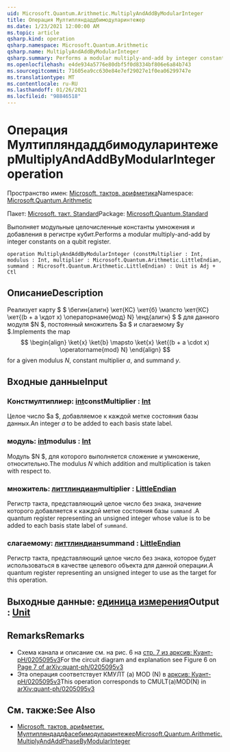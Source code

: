 ```yaml
---
uid: Microsoft.Quantum.Arithmetic.MultiplyAndAddByModularInteger
title: Операция Мултипляндаддбимодуларинтежер
ms.date: 1/23/2021 12:00:00 AM
ms.topic: article
qsharp.kind: operation
qsharp.namespace: Microsoft.Quantum.Arithmetic
qsharp.name: MultiplyAndAddByModularInteger
qsharp.summary: Performs a modular multiply-and-add by integer constants on a qubit register.
ms.openlocfilehash: e4de934a5776e80dbf5f0d8334bf806e6a84b743
ms.sourcegitcommit: 71605ea9cc630e84e7ef29027e1f0ea06299747e
ms.translationtype: MT
ms.contentlocale: ru-RU
ms.lasthandoff: 01/26/2021
ms.locfileid: "98846518"
---
```

# <a name="multiplyandaddbymodularinteger-operation"></a><span data-ttu-id="95ecb-102">Операция Мултипляндаддбимодуларинтежер</span><span class="sxs-lookup"><span data-stu-id="95ecb-102">MultiplyAndAddByModularInteger operation</span></span>

<span data-ttu-id="95ecb-103">Пространство имен: [Microsoft. тактов. арифметика](xref:Microsoft.Quantum.Arithmetic)</span><span class="sxs-lookup"><span data-stu-id="95ecb-103">Namespace: [Microsoft.Quantum.Arithmetic](xref:Microsoft.Quantum.Arithmetic)</span></span>

<span data-ttu-id="95ecb-104">Пакет: [Microsoft. такт. Standard](https://nuget.org/packages/Microsoft.Quantum.Standard)</span><span class="sxs-lookup"><span data-stu-id="95ecb-104">Package: [Microsoft.Quantum.Standard](https://nuget.org/packages/Microsoft.Quantum.Standard)</span></span>


<span data-ttu-id="95ecb-105">Выполняет модульные целочисленные константы умножения и добавления в регистре кубит.</span><span class="sxs-lookup"><span data-stu-id="95ecb-105">Performs a modular multiply-and-add by integer constants on a qubit register.</span></span>

```qsharp
operation MultiplyAndAddByModularInteger (constMultiplier : Int, modulus : Int, multiplier : Microsoft.Quantum.Arithmetic.LittleEndian, summand : Microsoft.Quantum.Arithmetic.LittleEndian) : Unit is Adj + Ctl
```


## <a name="description"></a><span data-ttu-id="95ecb-106">Описание</span><span class="sxs-lookup"><span data-stu-id="95ecb-106">Description</span></span>

<span data-ttu-id="95ecb-107">Реализует карту $ $ \бегин{алигн} \кет{КС} \кет{б} \мапсто \кет{КС} \кет{(b + a \кдот x) \операторнаме{мод} N} \енд{алигн} $ $ для данного модуля $N $, постоянный множитель $a $ и слагаемому $y $.</span><span class="sxs-lookup"><span data-stu-id="95ecb-107">Implements the map $$ \begin{align} \ket{x} \ket{b} \mapsto \ket{x} \ket{(b + a \cdot x) \operatorname{mod} N} \end{align} $$ for a given modulus $N$, constant multiplier $a$, and summand $y$.</span></span>

## <a name="input"></a><span data-ttu-id="95ecb-108">Входные данные</span><span class="sxs-lookup"><span data-stu-id="95ecb-108">Input</span></span>

### <a name="constmultiplier--int"></a><span data-ttu-id="95ecb-109">Констмултиплиер: [int](xref:microsoft.quantum.lang-ref.int)</span><span class="sxs-lookup"><span data-stu-id="95ecb-109">constMultiplier : [Int](xref:microsoft.quantum.lang-ref.int)</span></span>

<span data-ttu-id="95ecb-110">Целое число $a $, добавляемое к каждой метке состояния базы данных.</span><span class="sxs-lookup"><span data-stu-id="95ecb-110">An integer $a$ to be added to each basis state label.</span></span>


### <a name="modulus--int"></a><span data-ttu-id="95ecb-111">модуль: [int](xref:microsoft.quantum.lang-ref.int)</span><span class="sxs-lookup"><span data-stu-id="95ecb-111">modulus : [Int](xref:microsoft.quantum.lang-ref.int)</span></span>

<span data-ttu-id="95ecb-112">Модуль $N $, для которого выполняется сложение и умножение, относительно.</span><span class="sxs-lookup"><span data-stu-id="95ecb-112">The modulus $N$ which addition and multiplication is taken with respect to.</span></span>


### <a name="multiplier--littleendian"></a><span data-ttu-id="95ecb-113">множитель: [литтлиндиан](xref:Microsoft.Quantum.Arithmetic.LittleEndian)</span><span class="sxs-lookup"><span data-stu-id="95ecb-113">multiplier : [LittleEndian](xref:Microsoft.Quantum.Arithmetic.LittleEndian)</span></span>

<span data-ttu-id="95ecb-114">Регистр такта, представляющий целое число без знака, значение которого добавляется к каждой метке состояния базы `summand` .</span><span class="sxs-lookup"><span data-stu-id="95ecb-114">A quantum register representing an unsigned integer whose value is to be added to each basis state label of `summand`.</span></span>


### <a name="summand--littleendian"></a><span data-ttu-id="95ecb-115">слагаемому: [литтлиндиан](xref:Microsoft.Quantum.Arithmetic.LittleEndian)</span><span class="sxs-lookup"><span data-stu-id="95ecb-115">summand : [LittleEndian](xref:Microsoft.Quantum.Arithmetic.LittleEndian)</span></span>

<span data-ttu-id="95ecb-116">Регистр такта, представляющий целое число без знака, которое будет использоваться в качестве целевого объекта для данной операции.</span><span class="sxs-lookup"><span data-stu-id="95ecb-116">A quantum register representing an unsigned integer to use as the target for this operation.</span></span>



## <a name="output--unit"></a><span data-ttu-id="95ecb-117">Выходные данные: [единица измерения](xref:microsoft.quantum.lang-ref.unit)</span><span class="sxs-lookup"><span data-stu-id="95ecb-117">Output : [Unit](xref:microsoft.quantum.lang-ref.unit)</span></span>



## <a name="remarks"></a><span data-ttu-id="95ecb-118">Remarks</span><span class="sxs-lookup"><span data-stu-id="95ecb-118">Remarks</span></span>

- <span data-ttu-id="95ecb-119">Схема канала и описание см. на рис. 6 на [стр. 7 из арксив: Куант-pH/0205095v3](https://arxiv.org/pdf/quant-ph/0205095v3.pdf#page=7)</span><span class="sxs-lookup"><span data-stu-id="95ecb-119">For the circuit diagram and explanation see Figure 6 on [Page 7 of arXiv:quant-ph/0205095v3](https://arxiv.org/pdf/quant-ph/0205095v3.pdf#page=7)</span></span>
- <span data-ttu-id="95ecb-120">Эта операция соответствует КМУЛТ (a) MOD (N) в [арксив: Куант-pH/0205095v3](https://arxiv.org/pdf/quant-ph/0205095v3.pdf)</span><span class="sxs-lookup"><span data-stu-id="95ecb-120">This operation corresponds to CMULT(a)MOD(N) in [arXiv:quant-ph/0205095v3](https://arxiv.org/pdf/quant-ph/0205095v3.pdf)</span></span>

## <a name="see-also"></a><span data-ttu-id="95ecb-121">См. также:</span><span class="sxs-lookup"><span data-stu-id="95ecb-121">See Also</span></span>

- [<span data-ttu-id="95ecb-122">Microsoft. тактов. арифметик. Мултипляндаддфасебимодуларинтежер</span><span class="sxs-lookup"><span data-stu-id="95ecb-122">Microsoft.Quantum.Arithmetic.MultiplyAndAddPhaseByModularInteger</span></span>](xref:Microsoft.Quantum.Arithmetic.MultiplyAndAddPhaseByModularInteger)